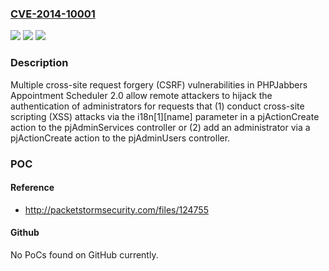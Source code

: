 ### [CVE-2014-10001](https://cve.mitre.org/cgi-bin/cvename.cgi?name=CVE-2014-10001)
![](https://img.shields.io/static/v1?label=Product&message=n%2Fa&color=blue)
![](https://img.shields.io/static/v1?label=Version&message=n%2Fa&color=blue)
![](https://img.shields.io/static/v1?label=Vulnerability&message=n%2Fa&color=brighgreen)

### Description

Multiple cross-site request forgery (CSRF) vulnerabilities in PHPJabbers Appointment Scheduler 2.0 allow remote attackers to hijack the authentication of administrators for requests that (1) conduct cross-site scripting (XSS) attacks via the i18n[1][name] parameter in a pjActionCreate action to the pjAdminServices controller or (2) add an administrator via a pjActionCreate action to the pjAdminUsers controller.

### POC

#### Reference
- http://packetstormsecurity.com/files/124755

#### Github
No PoCs found on GitHub currently.

